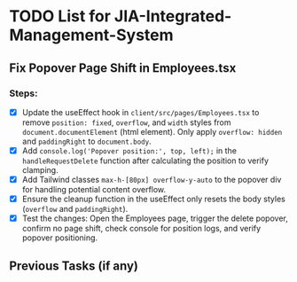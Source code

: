 # TODO List for JIA-Integrated-Management-System

## Fix Popover Page Shift in Employees.tsx

### Steps:
- [x] Update the useEffect hook in `client/src/pages/Employees.tsx` to remove `position: fixed`, `overflow`, and `width` styles from `document.documentElement` (html element). Only apply `overflow: hidden` and `paddingRight` to `document.body`.
- [x] Add `console.log('Popover position:', top, left);` in the `handleRequestDelete` function after calculating the position to verify clamping.
- [x] Add Tailwind classes `max-h-[80px] overflow-y-auto` to the popover div for handling potential content overflow.
- [x] Ensure the cleanup function in the useEffect only resets the body styles (`overflow` and `paddingRight`).
- [x] Test the changes: Open the Employees page, trigger the delete popover, confirm no page shift, check console for position logs, and verify popover positioning.

## Previous Tasks (if any)
<!-- Add any existing todos here if needed -->

